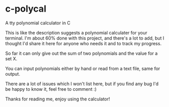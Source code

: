 # c-polycal
A tty polynomial calculator in C

This is like the description suggests a polynomial calculater for your terminal.
I'm about 60% done with this project, and there's a lot to add, but I thought I'd share it here for anyone who needs it and to track my progress.

So far it can only give out the sum of two polynomials and the value for a set X.

You can input polynomials either by hand or read from a text file, same for output.

There are a lot of issues which I won't list here, but if you find any bug I'd be happy to know it, feel free to comment :)

Thanks for reading me, enjoy using the calculator!
